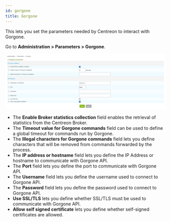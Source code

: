 ```yaml
---
id: gorgone
title: Gorgone
---
```


This lets you set the parameters needed by Centreon to interact with Gorgone.

Go to **Administration > Parameters > Gorgone**.

![image](../../assets/administration/parameters-gorgone.png)

- The **Enable Broker statistics collection** field enables the retrieval of
statistics from the Centreon Broker.
- The **Timeout value for Gorgone commands** field can be used to define a global
timeout for commands run by Gorgone.
- The **Illegal characters for Gorgone commands** field lets you define
characters that will be removed from commands forwarded by the process.
- The **IP address or hostname** field lets you define the IP Address or hostname
to communicate with Gorgone API.
- The **Port** field lets you define the port to communicate with Gorgone API.
- The **Username** field lets you define the username used to connect to
Gorgone API.
- The **Password** field lets you define the password used to connect to
Gorgone API.
- **Use SSL/TLS** lets you define whether SSL/TLS must be used to communicate
with Gorgone API.
- **Allow self signed certificate** lets you define whether self-signed
certificates are allowed.
